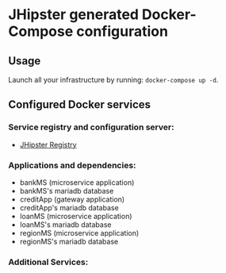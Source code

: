 # JHipster generated Docker-Compose configuration

## Usage

Launch all your infrastructure by running: `docker-compose up -d`.

## Configured Docker services

### Service registry and configuration server:

- [JHipster Registry](http://localhost:8761)

### Applications and dependencies:

- bankMS (microservice application)
- bankMS's mariadb database
- creditApp (gateway application)
- creditApp's mariadb database
- loanMS (microservice application)
- loanMS's mariadb database
- regionMS (microservice application)
- regionMS's mariadb database

### Additional Services:
